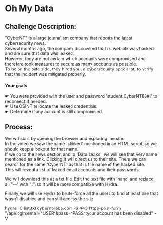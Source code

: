 # Oh My Data
## Challenge Description:
﻿"CyberNT" is a large journalism company that reports the latest cybersecurity news. <br>
Several months ago, the company discovered that its website was hacked and are sure that data was leaked. <br>
However, they are not certain which accounts were compromised and therefore took measures to secure as many accounts as possible. <br>
To be on the safe side, they hired you, a cybersecurity specialist, to verify that the incident was mitigated properly.<br>

#### Your goals<br>
☛ You were provided with the user and password 'student:CyberNT88#!' to reconnect if needed.<br>
☛ Use OSINT to locate the leaked credentials.<br>
☛ Determine if any account is still compromised.<br>

## Process:
We will start by opening the browser and exploring the site.<br>
In the video we saw the name 'stikked' mentioned in an HTML script, so we should keep a lookout for that name.<br>
If we go to the news section and to 'Data Leaks', we will see that very name mentioned as a link. Clicking it will direct us to their site. There we can search for the name 'CyberNT' as that is the name of the hacked site.<br>
This will reveal a list of leaked email accounts and their passwords.<br>

We will download this as a txt file. Edit the text file with 'nano' and replace all "--" with ":", so it will be more compatible with Hydra.<br>

Finally, we will use Hydra to brute-force all the users to find at least one that wasn't disabled and can still access the site<br>

hydra -C list.txt cybernt-labs.com -s 443 https-post-form "/api/login:email=^USER^&pass=^PASS^:your account has been disabled" -V<br>
